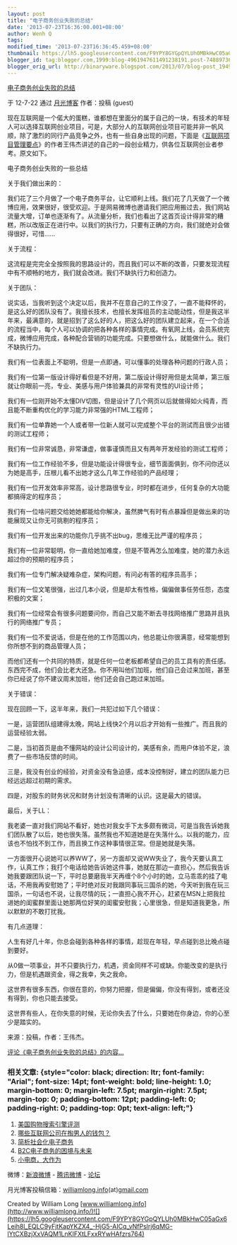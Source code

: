 ```yaml
---
layout: post
title: "电子商务创业失败的总结"
date: '2013-07-23T16:36:00.001+08:00'
author: Wenh Q
tags:
modified_time: '2013-07-23T16:36:45.459+08:00'
thumbnail: https://lh5.googleusercontent.com/F9YPY8GYGpQYLUh0MBkHwC05aGx6Leih8l_EQLC9yFjtKapYKZX4_-HjG5-AICq_vNfPslrj6qMG-lYtCXBzjXxVAQM1LnKIFXtLFxxRYwHAfzrs764=s72-c
blogger_id: tag:blogger.com,1999:blog-4961947611491238191.post-7488973650348120025
blogger_orig_url: http://binaryware.blogspot.com/2013/07/blog-post_1949.html
---
```


[
电子商务创业失败的总结](http://www.williamlong.info/archives/3165.html)

于 12-7-22 通过 [月光博客](http://www.williamlong.info/) 作者：投稿
(guest)

现在互联网是一个偌大的蛋糕，谁都想在里面分的属于自己的一块，有技术的年轻人可以选择互联网创业项目，可是，大部分人的互联网创业项目可能并非一帆风顺，除了激烈的同行产品竞争之外，也有一些自身出现的问题，下面是《[互联网项目管理要点](http://www.williamlong.info/archives/3088.html)》的作者王伟杰讲述的自己的一段创业精力，供各位互联网创业者参考。原文如下。

电子商务创业失败的一些总结

关于我们做出来的：

我们花了三个月做了一个电子商务平台，让它顺利上线。我们花了几天做了一个微博应用，效果很好，很受欢迎。于是网易微博也邀请我们把应用搬过去，我们网站流量大增，订单也逐渐有了。从流量分析，我们也看出了这首页设计得非常的糟糕，所以改版正在进行中。以我们的执行力，只要有正确的方向，我们就绝对会做得很好，可惜……

关于流程：

这流程是完完全全按照我的思路设计的，而且我们可以不断的改善，只要发现流程中有不顺畅的地方，我们就会改进。我们不缺执行力和创造力。

关于团队：

说实话，当我听到这个决定以后，我并不在意自己的工作没了，一直不能释怀的，是这么好的团队没有了。我擅长技术，也擅长发挥组员的主动能动性，但是我这半年来，最满意的，就是招到了这么好的人，把这么好的团队建立起来，在一个合适的流程当中，每个人可以协调的把各种各样的事情完成。有氧网上线，会员系统完成，微博应用完成，各种配合营销的功能完成。只要想做什么，就能做什么。我们不缺执行力。

我们有一位表面上不聪明，但是一点即通，可以懂事的处理各种问题的行政人员；

我们有一位第一版设计得好看但是不好用，第二版设计得好用但是太简单，第三版就让你眼前一亮，专业、美感与用户体验兼具的非常有灵性的UI设计师；

我们有一位刚开始不太懂DIV切图，但是设计了几个网页以后就做得如火纯青，而且能不断重构优化的学习能力非常强的HTML工程师；

我们有一位单靠她一个人或者带一位新人就可以完成整个平台的测试而且很少出错的测试工程师；

我们有一位非常诚恳，非常谦虚，做事谨慎而且又有两年开发经验的测试工程师；

我们有一位工作经验不多，但是功能设计得很专业，细节面面俱到，你不问你还以为她是高手，压根儿看不出她才这么几年工作经验的产品经理；

我们有一位开发效率非常高，设计思路很专业，时时都在进步，任何复杂的大功能都搞得定的程序员；

我们有一位啥问题交给她她都能给你解决，虽然脾气有时有点暴躁但是做出来的功能展现又让你无可挑剔的程序员；

我们有一位开发出来的功能你几乎挑不出bug，思维无比严谨的程序员；

我们有一位非常聪明，你一直给她加难度，但是不管再怎么加难度，她的潜力永远超过你的预期的程序员；

我们有一位专门解决疑难杂症，架构问题，有问必有答的程序员高手；

我们有一位文笔很强，出过几本小说，但是却太有性格，偏偏做事任劳任怨，态度积极的文案；

我们有一位经常会有很多问题要问你，而自己又能不断去寻找网络推广思路并且执行的网络推广专员；

我们有一位不爱说话，但是在他的工作范围以内，他总能让你很满意，经常能想到你所想不到的商品管理人员；

而他们还有一个共同的特质，就是任何一位老板都希望自己的员工具有的责任感。东西完不成，他们会比老大还急。你不用叫他们加班，他们自己会过来加班，甚至你已经说了你不建议周末加班，他们还会自己跑过来加班。

关于错误：

现在回顾一下，这半年来，我们一共犯过如下几个错误：

一是，运营团队组建得太晚，网站上线快2个月以后才开始有一些推广。而且我的运营经验太弱。

二是，当初首页是由不懂网站的设计公司设计的，美感有余，而用户体验不足，浪费了一些市场反馈的时间。

三是，我没有创业的经验，对资金没有急迫感，成本没控制好，建立的团队能力已经远远超过初期的需求。

四是，对股东的财务状况和财务计划没有清晰的认识。这是最大的错误。

最后，关于LL：

我老婆一直对我们网站不看好，她也对我女手下太多颇有微词，可是当我告诉她我们团队散了以后，她也很失落。虽然我也不知道她是在失落什么。以我的能力，应该也不怕找不到工作，而且换工作这种事情很正常。但是她就是失落。

一方面很开心说她可以养WW了，另一方面却又说WW失业了，我今天要认真工作，认真工作；我打个电话给她告诉她这件事，她就在那边一直担心，然后我告诉她我要跟团队说一下，平时总要磨我半天再缠个8个小时的她，立马乖乖的挂了电话，不用我再安慰她了；平时绝对反对我跟同事玩三国杀的她，今天听到我在玩三国杀，一句话也不说，让我尽情的玩；一直担心我不开心，赶紧在MSN上把我拉进她的闺蜜群里面让她那两位好笑的闺蜜安慰我；心里很急，但是知道我更急，所以默默的不敢打扰我。

有几点道理：

人生有好几十年，你总会碰到各种各样的事情，趁现在年轻，早点碰到总比晚点碰到要好。

从0做一项事业，并不只要执行力，机遇，资金同样不可或缺。你能改变的是执行力，但是机遇跟资金，得之我幸，失之我命。

这世界有很多东西，你很在意的，你努力把握，但是偏偏，你没有得到，或者还没有得到，你也只能去接受。

这世界有些人，在你失意的时候，无论你失去了什么，只要她在你身边，你的心至少是踏实的。

来源：投稿，作者：王伟杰。

[评论《电子商务创业失败的总结》的内容...](http://www.williamlong.info/archives/3165.html)

### 相关文章: {style="color: black; direction: ltr; font-family: "Arial"; font-size: 14pt; font-weight: bold; line-height: 1.0; margin-bottom: 0; margin-left: 7.5pt; margin-right: 7.5pt; margin-top: 0; padding-bottom: 12pt; padding-left: 0; padding-right: 0; padding-top: 0pt; text-align: left;"}

1.  [美国购物搜索引擎评测](http://www.williamlong.info/archives/3151.html)
2.  [哪些互联网公司在掏男人的钱包？](http://www.williamlong.info/archives/3150.html)
3.  [简析社会化电子商务](http://www.williamlong.info/archives/3039.html)
4.  [B2C电子商务的困境与未来](http://www.williamlong.info/archives/3037.html)
5.  [小电商，大作为](http://www.williamlong.info/archives/3032.html)

[](http://www.williamlong.info/archives/3032.html)

微博：[新浪微博](http://weibo.com/williamlong) -
[腾讯微博](http://t.qq.com/williamlong) -
[论坛](http://www.moon-bbs.com/)

月光博客投稿信箱：[williamlong.info](http://williamlong.info/)(at)[gmail.com](http://gmail.com/)

Created by William Long
[www.williamlong.info](http://www.williamlong.info/)![](https://lh5.googleusercontent.com/F9YPY8GYGpQYLUh0MBkHwC05aGx6Leih8l_EQLC9yFjtKapYKZX4_-HjG5-AICq_vNfPslrj6qMG-lYtCXBzjXxVAQM1LnKIFXtLFxxRYwHAfzrs764)
